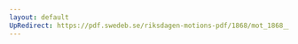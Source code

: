 ```yaml
---
layout: default
UpRedirect: https://pdf.swedeb.se/riksdagen-motions-pdf/1868/mot_1868__fk__00005/mot_1868__fk__00005_002.pdf
---
```

